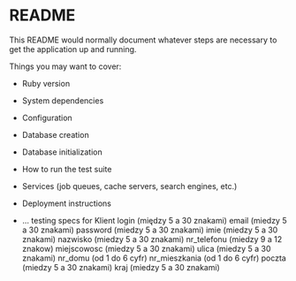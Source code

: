 # README

This README would normally document whatever steps are necessary to get the
application up and running.

Things you may want to cover:

* Ruby version

* System dependencies

* Configuration

* Database creation

* Database initialization

* How to run the test suite

* Services (job queues, cache servers, search engines, etc.)

* Deployment instructions

* ...
testing specs for Klient
login (między 5 a 30 znakami)
email (miedzy 5 a 30 znakami)
password (miedzy 5 a 30 znakami)
imie (miedzy 5 a 30 znakami)
nazwisko (miedzy 5 a 30 znakami)
nr_telefonu (miedzy 9 a 12 znakow)
miejscowosc (miedzy 5 a 30 znakami)
ulica  (miedzy 5 a 30 znakami)
nr_domu (od 1 do 6 cyfr)
nr_mieszkania (od 1 do 6 cyfr)
poczta (miedzy 5 a 30 znakami)
kraj (miedzy 5 a 30 znakami)
